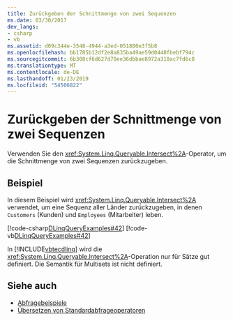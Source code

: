 ```yaml
---
title: Zurückgeben der Schnittmenge von zwei Sequenzen
ms.date: 03/30/2017
dev_langs:
- csharp
- vb
ms.assetid: d09c344e-3548-4944-a3ed-051880e3f5b8
ms.openlocfilehash: bb1785b12df2e8a835ba49ae59d0448fbebf794c
ms.sourcegitcommit: 6b308cf6d627d78ee36dbbae8972a310ac7fd6c8
ms.translationtype: MT
ms.contentlocale: de-DE
ms.lasthandoff: 01/23/2019
ms.locfileid: "54506822"
---
```

# <a name="return-the-set-intersection-of-two-sequences"></a>Zurückgeben der Schnittmenge von zwei Sequenzen
Verwenden Sie den <xref:System.Linq.Queryable.Intersect%2A>-Operator, um die Schnittmenge von zwei Sequenzen zurückzugeben.  
  
## <a name="example"></a>Beispiel  
 In diesem Beispiel wird <xref:System.Linq.Queryable.Intersect%2A> verwendet, um eine Sequenz aller Länder zurückzugeben, in denen `Customers` (Kunden) und `Employees` (Mitarbeiter) leben.  
  
 [!code-csharp[DLinqQueryExamples#42](../../../../../../samples/snippets/csharp/VS_Snippets_Data/DLinqQueryExamples/cs/Program.cs#42)]
 [!code-vb[DLinqQueryExamples#42](../../../../../../samples/snippets/visualbasic/VS_Snippets_Data/DLinqQueryExamples/vb/Module1.vb#42)]  
  
 In [!INCLUDE[vbtecdlinq](../../../../../../includes/vbtecdlinq-md.md)] wird die <xref:System.Linq.Queryable.Intersect%2A>-Operation nur für Sätze gut definiert. Die Semantik für Multisets ist nicht definiert.  
  
## <a name="see-also"></a>Siehe auch
- [Abfragebeispiele](../../../../../../docs/framework/data/adonet/sql/linq/query-examples.md)
- [Übersetzen von Standardabfrageoperatoren](../../../../../../docs/framework/data/adonet/sql/linq/standard-query-operator-translation.md)
